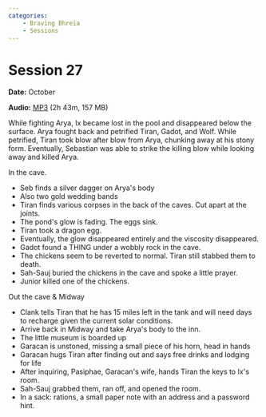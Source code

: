 ```yaml
---
categories:
    - Braving Bhreia
    - Sessions
---
```


# Session 27

**Date:** October

**Audio:** [MP3](https://drive.google.com/file/d/1HAzKXRlr7GNfeR44BitVDsX0xHVD539N/view?usp=sharing) (2h 43m, 157 MB)

While fighting Arya, Ix became lost in the pool and disappeared below the surface. Arya fought back and petrified Tiran, Gadot, and Wolf. While petrified, Tiran took blow after blow from Arya, chunking away at his stony form. Eventually, Sebastian was able to strike the killing blow while looking away and killed Arya.

In the cave.

- Seb finds a silver dagger on Arya's body
- Also two gold wedding bands
- Tiran finds various corpses in the back of the caves. Cut apart at the joints.
- The pond's glow is fading. The eggs sink.
- Tiran took a dragon egg.
- Eventually, the glow disappeared entirely and the viscosity disappeared.
- Gadot found a THING under a wobbly rock in the cave.
- The chickens seem to be reverted to normal. Tiran still stabbed them to death.
- Sah-Sauj buried the chickens in the cave and spoke a little prayer.
- Junior killed one of the chickens.

Out the cave & Midway

- Clank tells Tiran that he has 15 miles left in the tank and will need days to recharge given the current solar conditions.
- Arrive back in Midway and take Arya's body to the inn.
- The little museum is boarded up
- Garacan is unstoned, missing a small piece of his horn, head in hands
- Garacan hugs Tiran after finding out and says free drinks and lodging for life
- After inquiring, Pasiphae, Garacan's wife, hands Tiran the keys to Ix's room.
- Sah-Sauj grabbed them, ran off, and opened the room.
- In a sack: rations, a small paper note with an address and a password hint.
